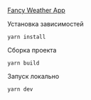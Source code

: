 [Fancy Weather App]()

Установка зависимостей

```yarn install```

Сборка проекта

```yarn build```

Запуск локально

```yarn dev```